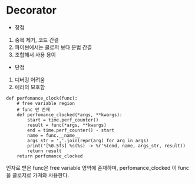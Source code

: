# Decorator
* 장점
1. 중복 제거, 코드 간결
2. 파이썬에서는 클로저 보다 문법 간결
3. 조합해서 사용 용이
* 단점
1. 디버깅 어려움
2. 에러의 모호함

```
def perfomance_clock(func):
    # free variable region 
    # func 만 존재
    def perfomance_clocked(*args, **kwargs):
        start = time.perf_counter()
        result = func(*args, **kwargs)
        end = time.perf_counter() - start
        name = func.__name__
        args_str = ','.join(repr(arg) for arg in args)
        print('[%0.5fs] %s(%s) -> %r'%(end, name, args_str, result))
        return result
    return perfomance_clocked
```
인자로 받은 func은 free variable 영역에 존재하며, perfomance_clocked 이 func을 클로저로 가져와 사용한다.

